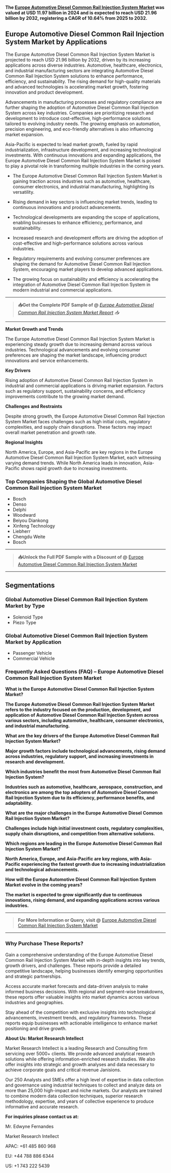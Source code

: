 <p><strong>The <a href="https://www.marketresearchintellect.com/download-sample/?rid=909098&amp;utm_source=Pulse-April-Europe&amp;utm_medium=852">Europe Automotive Diesel Common Rail Injection System Market</a> was valued at USD 11.97 billion in 2024 and is expected to reach USD 21.96 billion by 2032, registering a CAGR of 10.64% from 2025 to 2032.</strong></p><h2>Europe Automotive Diesel Common Rail Injection System Market by Applications&nbsp;</h2><p><p>The Europe Automotive Diesel Common Rail Injection System Market is projected to reach USD 21.96 billion by 2032, driven by its increasing applications across diverse industries. Automotive, healthcare, electronics, and industrial manufacturing sectors are integrating Automotive Diesel Common Rail Injection System solutions to enhance performance, efficiency, and sustainability. The rising demand for high-quality materials and advanced technologies is accelerating market growth, fostering innovation and product development.</p><p>Advancements in manufacturing processes and regulatory compliance are further shaping the adoption of Automotive Diesel Common Rail Injection System across key industries. Companies are prioritizing research and development to introduce cost-effective, high-performance solutions tailored to evolving industry needs. The growing emphasis on automation, precision engineering, and eco-friendly alternatives is also influencing market expansion.</p><p>Asia-Pacific is expected to lead market growth, fueled by rapid industrialization, infrastructure development, and increasing technological investments. With continuous innovations and expanding applications, the Europe Automotive Diesel Common Rail Injection System Market is poised to play a pivotal role in transforming multiple industries in the coming years.</p></p><ul><li><p>The Europe Automotive Diesel Common Rail Injection System Market is gaining traction across industries such as automotive, healthcare, consumer electronics, and industrial manufacturing, highlighting its versatility.</p></li><li><p>Rising demand in key sectors is influencing market trends, leading to continuous innovations and product advancements.</p></li><li><p>Technological developments are expanding the scope of applications, enabling businesses to enhance efficiency, performance, and sustainability.</p></li><li><p>Increased research and development efforts are driving the adoption of cost-effective and high-performance solutions across various industries.</p></li><li><p>Regulatory requirements and evolving consumer preferences are shaping the demand for Automotive Diesel Common Rail Injection System, encouraging market players to develop advanced applications.</p></li><li><p>The growing focus on sustainability and efficiency is accelerating the integration of Automotive Diesel Common Rail Injection System in modern industrial and commercial applications.</p></li></ul><hr /><blockquote><p><strong><span class="font-[700]">📥Get the Complete PDF Sample of @ </span></strong><em><span class="font-[700]"><a href="https://www.marketresearchintellect.com/download-sample/?rid=909098&amp;utm_source=Pulse-April-Europe&amp;utm_medium=852" target="_blank" data-tracking-control-name="article-ssr-frontend-pulse_little-text-block" data-tracking-will-navigate="" data-test-link="">Europe Automotive Diesel Common Rail Injection System Market Report</a>&nbsp;📥</span></em></p></blockquote><hr /><p class="" data-start="77" data-end="360"><strong data-start="77" data-end="105">Market Growth and Trends</strong></p><p class="" data-start="77" data-end="360">The Europe Automotive Diesel Common Rail Injection System Market is experiencing steady growth due to increasing demand across various industries. Technological advancements and evolving consumer preferences are shaping the market landscape, influencing product innovations and service enhancements.</p><p class="" data-start="362" data-end="606"><strong data-start="362" data-end="377">Key Drivers</strong></p><p class="" data-start="362" data-end="606">Rising adoption of Automotive Diesel Common Rail Injection System in industrial and commercial applications is driving market expansion. Factors such as regulatory support, sustainability concerns, and efficiency improvements contribute to the growing market demand.</p><p class="" data-start="608" data-end="849"><strong data-start="608" data-end="637">Challenges and Restraints</strong></p><p class="" data-start="608" data-end="849">Despite strong growth, the Europe Automotive Diesel Common Rail Injection System Market faces challenges such as high initial costs, regulatory complexities, and supply chain disruptions. These factors may impact overall market penetration and growth rate.</p><p class="" data-start="851" data-end="1095"><strong data-start="851" data-end="872">Regional Insights</strong></p><p class="" data-start="851" data-end="1095">North America, Europe, and Asia-Pacific are key regions in the Europe Automotive Diesel Common Rail Injection System Market, each witnessing varying demand trends. While North America leads in innovation, Asia-Pacific shows rapid growth due to increasing investments.</p><p><h3>Top Companies Shaping the Global Automotive Diesel Common Rail Injection System Market </h3><ul><li>Bosch</li><li>Denso</li><li>Delphi</li><li>Woodward</li><li>Beiyou Diankong</li><li>Xinfeng Technology</li><li>Liebherr</li><li>Chengdu Weite</li><li>Bosch</li></ul></p><hr /><blockquote><p><strong>📥Unlock the Full PDF Sample with a Discount of @</strong> <a href="https://www.marketresearchintellect.com/ask-for-discount/?rid=909098&amp;utm_source=Pulse-April-Europe&amp;utm_medium=852">Europe Automotive Diesel Common Rail Injection System Market</a></p></blockquote><hr /><p><h2>Segmentations</h2><h3>Global Automotive Diesel Common Rail Injection System Market by Type</h3><ul><li>Solenoid Type</li><li>Piezo Type</li></ul><h3>Global Automotive Diesel Common Rail Injection System Market by Application</h3><ul><li>Passenger Vehicle</li><li>Commercial Vehicle</li></ul></p><h3><strong>Frequently Asked Questions (FAQ) &ndash; Europe Automotive Diesel Common Rail Injection System Market</strong></h3><p><strong>What is the Europe Automotive Diesel Common Rail Injection System Market?</strong></p><p><strong>The Europe Automotive Diesel Common Rail Injection System Market refers to the industry focused on the production, development, and application of Automotive Diesel Common Rail Injection System across various sectors, including automotive, healthcare, consumer electronics, and industrial manufacturing.</strong></p><p><strong>What are the key drivers of the Europe Automotive Diesel Common Rail Injection System Market?</strong></p><p><strong>Major growth factors include technological advancements, rising demand across industries, regulatory support, and increasing investments in research and development.</strong></p><p><strong>Which industries benefit the most from Automotive Diesel Common Rail Injection System?</strong></p><p><strong>Industries such as automotive, healthcare, aerospace, construction, and electronics are among the top adopters of Automotive Diesel Common Rail Injection System due to its efficiency, performance benefits, and adaptability.</strong></p><p><strong>What are the major challenges in the Europe Automotive Diesel Common Rail Injection System Market?</strong></p><p><strong>Challenges include high initial investment costs, regulatory complexities, supply chain disruptions, and competition from alternative solutions.</strong></p><p><strong>Which regions are leading in the Europe Automotive Diesel Common Rail Injection System Market?</strong></p><p><strong>North America, Europe, and Asia-Pacific are key regions, with Asia-Pacific experiencing the fastest growth due to increasing industrialization and technological advancements.</strong></p><p><strong>How will the Europe Automotive Diesel Common Rail Injection System Market evolve in the coming years?</strong></p><p><strong>The market is expected to grow significantly due to continuous innovations, rising demand, and expanding applications across various industries.</strong></p><hr /><blockquote><p><span class="font-[700]"><strong>For More Information or Query, visit&nbsp;@</strong>&nbsp;</span><span class="font-[700]"><a href="https://www.marketresearchintellect.com/product/global-automotive-diesel-common-rail-injection-system-market/?utm_source=Linkedin&utm_medium=852" target="_blank" data-tracking-control-name="article-ssr-frontend-pulse_little-text-block" data-tracking-will-navigate="" data-test-link="">Europe Automotive Diesel Common Rail Injection System Market</a></span></p></blockquote><hr /><h3><strong data-start="0" data-end="31">Why Purchase These Reports?</strong></h3><p class="" data-start="35" data-end="297">Gain a comprehensive understanding of the Europe Automotive Diesel Common Rail Injection System Market with in-depth insights into key trends, growth drivers, and challenges. These reports provide a detailed competitive landscape, helping businesses identify emerging opportunities and strategic partnerships.</p><p class="" data-start="299" data-end="540">Access accurate market forecasts and data-driven analysis to make informed business decisions. With regional and segment-wise breakdowns, these reports offer valuable insights into market dynamics across various industries and geographies.</p><p class="" data-start="542" data-end="784">Stay ahead of the competition with exclusive insights into technological advancements, investment trends, and regulatory frameworks. These reports equip businesses with actionable intelligence to enhance market positioning and drive growth.</p><p><strong><span class="font-[700]">About Us: Market Research Intellect</span></strong></p><p><span class="">Market Research Intellect is a leading Research and Consulting firm servicing over 5000+ clients. We provide advanced analytical research solutions while offering information-enriched research studies.&nbsp;</span>We also offer insights into strategic and growth analyses and data necessary to achieve corporate goals and critical revenue Janisions.</p><p><span class="">Our 250 Analysts and SMEs offer a high level of expertise in data collection and governance using industrial techniques to collect and analyze data on more than 25,000 high-impact and niche markets. Our analysts are trained to combine modern data collection techniques, superior research methodology, expertise, and years of collective experience to produce informative and accurate research.</span></p><p><strong>For inquiries please contact us at:</strong></p><p>Mr. Edwyne Fernandes</p><p>Market Research Intellect</p><p>APAC: +61 485 860 968</p><p>EU: +44 788 886 6344</p><p>US: +1 743 222 5439</p>